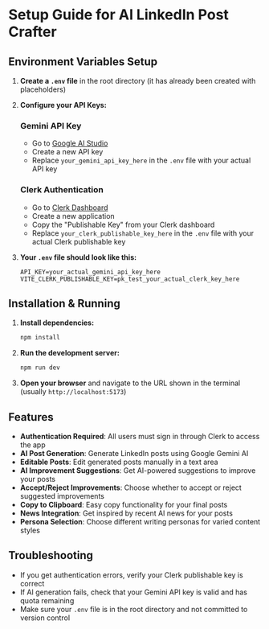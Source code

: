 # Setup Guide for AI LinkedIn Post Crafter

## Environment Variables Setup

1. **Create a `.env` file** in the root directory (it has already been created with placeholders)

2. **Configure your API Keys:**

   ### Gemini API Key
   - Go to [Google AI Studio](https://makersuite.google.com/app/apikey)
   - Create a new API key
   - Replace `your_gemini_api_key_here` in the `.env` file with your actual API key

   ### Clerk Authentication
   - Go to [Clerk Dashboard](https://dashboard.clerk.com/)
   - Create a new application
   - Copy the "Publishable Key" from your Clerk dashboard
   - Replace `your_clerk_publishable_key_here` in the `.env` file with your actual Clerk publishable key

3. **Your `.env` file should look like this:**
   ```
   API_KEY=your_actual_gemini_api_key_here
   VITE_CLERK_PUBLISHABLE_KEY=pk_test_your_actual_clerk_key_here
   ```

## Installation & Running

1. **Install dependencies:**
   ```bash
   npm install
   ```

2. **Run the development server:**
   ```bash
   npm run dev
   ```

3. **Open your browser** and navigate to the URL shown in the terminal (usually `http://localhost:5173`)

## Features

- **Authentication Required**: All users must sign in through Clerk to access the app
- **AI Post Generation**: Generate LinkedIn posts using Google Gemini AI
- **Editable Posts**: Edit generated posts manually in a text area
- **AI Improvement Suggestions**: Get AI-powered suggestions to improve your posts
- **Accept/Reject Improvements**: Choose whether to accept or reject suggested improvements
- **Copy to Clipboard**: Easy copy functionality for your final posts
- **News Integration**: Get inspired by recent AI news for your posts
- **Persona Selection**: Choose different writing personas for varied content styles

## Troubleshooting

- If you get authentication errors, verify your Clerk publishable key is correct
- If AI generation fails, check that your Gemini API key is valid and has quota remaining
- Make sure your `.env` file is in the root directory and not committed to version control 
 